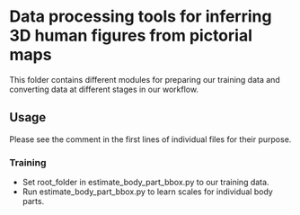 # Data processing tools for inferring 3D human figures from pictorial maps

This folder contains different modules for preparing our training data and converting data at different stages in our workflow.

## Usage

Please see the comment in the first lines of individual files for their purpose.

### Training

* Set root_folder in estimate_body_part_bbox.py to our training data.
* Run estimate_body_part_bbox.py to learn scales for individual body parts.